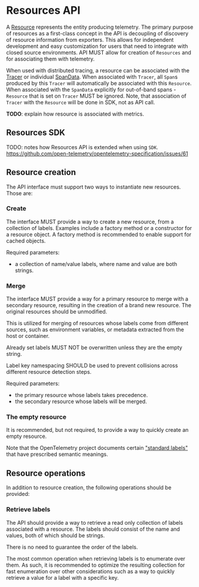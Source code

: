# Resources API

A [Resource](../terminology.md#resources) represents the entity producing
telemetry. The primary purpose of resources as a first-class concept in the API
is decoupling of discovery of resource information from exporters. This allows
for independent development and easy customization for users that need to
integrate with closed source environments. API MUST allow for creation of
`Resources` and for associating them with telemetry.

When used with distributed tracing, a resource can be associated with the
[Tracer](tracing-api.md#tracer) or individual
[SpanData](tracing-api.md#spandata). When associated with `Tracer`, all `Span`s
produced by this `Tracer` will automatically be associated with this `Resource`.
When associated with the `SpanData` explicitly for out-of-band spans -
`Resource` that is set on `Tracer` MUST be ignored. Note, that association
of `Tracer` with the `Resource` will be done in SDK, not as API call.

**TODO**: explain how resource is associated with metrics.

## Resources SDK

TODO: notes how Resources API is extended when using `SDK`. https://github.com/open-telemetry/opentelemetry-specification/issues/61 

## Resource creation

The API interface must support two ways to instantiate new resources. Those
are:

### Create

The interface MUST provide a way to create a new resource, from a collection 
of labels. Examples include a factory method or a constructor for 
a resource object. A factory method is recommended to enable support for 
cached objects.

Required parameters:

- a collection of name/value labels, where name and value are both strings.

### Merge

The interface MUST provide a way for a primary resource to merge with a 
secondary resource, resulting in the creation of a brand new resource. The 
original resources should be unmodified.

This is utilized for merging of resources whose labels come from different
sources, such as environment variables, or metadata extracted from the host or 
container.

Already set labels MUST NOT be overwritten unless they are the empty string. 

Label key namespacing SHOULD be used to prevent collisions across different 
resource detection steps.

Required parameters:

- the primary resource whose labels takes precedence.
- the secondary resource whose labels will be merged.

### The empty resource

It is recommended, but not required, to provide a way to quickly create an empty 
resource.

Note that the OpenTelemetry project documents certain ["standard
labels"](data-semantic-conventions.md) that have prescribed semantic meanings.

## Resource operations

In addition to resource creation, the following operations should be provided:

### Retrieve labels

The API should provide a way to retrieve a read only collection of labels
associated with a resource. The labels should consist of the name and values, 
both of which should be strings.

There is no need to guarantee the order of the labels.

The most common operation when retrieving labels is to enumerate over them.
As such, it is recommended to optimize the resulting collection for fast 
enumeration over other considerations such as a way to quickly retrieve a
value for a label with a specific key.
